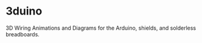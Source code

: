 3duino
======

3D Wiring Animations and Diagrams for the Arduino, shields, and solderless breadboards.
